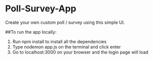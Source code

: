 # Poll-Survey-App
Create your own custom poll / survey using this simple UI.

##To run the app locally:
1. Run npm install to install all the dependencies
2. Type nodemon app.js on the terminal and click enter
3. Go to localhost:3000 on your browser and the login page will load